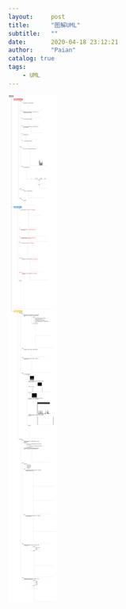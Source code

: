 ```yaml
---
layout:     post
title:      "图解UML"
subtitle:   ""
date:       2020-04-18 23:12:21
author:     "Paian"
catalog: true
tags:
    - UML
---
```


![图解UML](/img/in-post/图解UML.svg)

